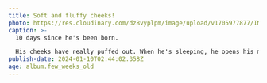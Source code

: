 ```yaml
---
title: Soft and fluffy cheeks!
photo: https://res.cloudinary.com/dz8vyplpm/image/upload/v1705977877/IMG_8306_cqv2ij.jpg
caption: >-
  10 days since he's been born.

  His cheeks have really puffed out. When he's sleeping, he opens his mouth a lot.
publish-date: 2024-01-10T02:44:02.358Z
age: album.few_weeks_old
---
```


